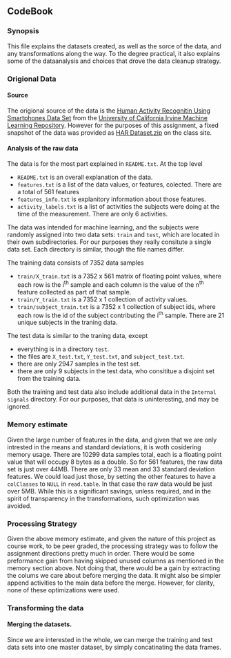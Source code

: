 ## CodeBook

### Synopsis

This file explains the datasets created,
as well as the sorce of the data,
and any transformations along the way.
To the degree practical,
it also explains some of the dataanalysis 
and choices that drove the data cleanup strategy.

### Origional Data

#### Source

The origional source of the data is 
the [Human Activity Recognitin Using Smartphones Data Set][HAR]
from the [University of California Irvine Machine Learning Repository][UCIML].
However for the purposes of this assignment,
a fixed snapshot of the data was provided as
[HAR Dataset.zip][data] on the class site.

#### Analysis of the raw data

The data is for the most part explained in `README.txt`.
At the top level
* `README.txt` is an overall explanation of the data.
* `features.txt` is a list of the data values, or features, colected.
  There are a total of 561 features
* `features_info.txt` is explanitory information about those features.
* `activity_labels.txt` is a list of activities the subjects were
  doing at the time of the measurement.
  There are only 6 activities.

The data was intended for machine learning,
and the subjects were randomly assigned into two data sets:
`train` and `test`, which are located in their own subdirectories.
For our purposes they really consitute a single data set.
Each directory is similar, though the file names differ.

The training data consists of 7352 data samples
* `train/X_train.txt` is a 7352 x 561 matrix of floating point values,
  where each row is the i<sup>th</sup> sample and each column is the value
  of the n<sup>th</sup> feature collected as part of that sample.
* `train/Y_train.txt` is a 7352 x 1 collection of activity values.
* `train/subject_train.txt` is a 7352 x 1 collection of subject ids,
  where each row is the id of the subject contributing the i<sup>th</sup>
  sample.
  There are 21 unique subjects in the traning data.

The test data is similar to the traning data, except
* everything is in a directory `test`.
* the files are `X_test.txt`, `Y_test.txt`, and `subject_test.txt`.
* there are only 2947 samples in the test set.
* there are only 9 subjects in the test data,
  who consititue a disjoint set from the training data.

Both the training and test data also include additional data in
the `Internal signals` directory.
For our purposes, that data is uninteresting, and may be ignored.

### Memory estimate

Given the large number of features in the data,
and given that we are only intrested in the means and standard deviations,
it is woth cosidering memory usage.
There are 10299 data samples total, 
each is a floating point value that will 
occupy 8 bytes as a double.
So for 561 features, the raw data set is just over 44MB.
There are only 33 mean and 33 standard deviation features.
We could load just those,
by setting the other features to have a `colClasses` to `NULL`
in `read.table`.
In that case the raw data would be just over 5MB.
While this is a significant savings, 
unless required,
and in the spirit of transparency in the transformations,
such optimization was avoided.

### Processing Strategy

Given the above memory estimate,
and given the nature of this project 
as course work, to be peer graded,
the processing strategy was to follow the assignment directions
pretty much in order.
There would be some preformance gain from having skipped unused columns
as mentioned in the memory section above.
Not doing that, there would be a gain by extracting the colums
we care about before merging the data.
It might also be simpler append activities to the main data before the merge.
However, for clarity, none of these optimizations were used.

### Transforming the data

#### Merging the datasets.

Since we are interested in the whole, 
we can merge the training and test data sets 
into one master dataset, by simply concatinating the data frames.






[data]: https://d396qusza40orc.cloudfront.net/getdata%2Fprojectfiles%2FUCI%20HAR%20Dataset.zip (UCI Human Activity Recognition Data Set)
[UCIML]: http://archive.ics.uci.edu/ml/index.html (UCI Machine Learning Repository)
[HAR]: http://archive.ics.uci.edu/ml/datasets/Human+Activity+Recognition+Using+Smartphones (Human Activity Recognition Using Smartphones)
